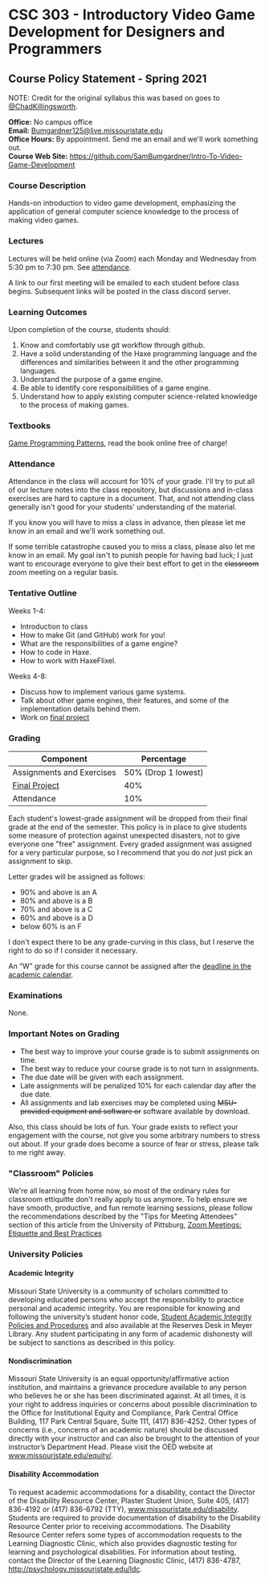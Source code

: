 # CSC 303 - Introductory Video Game Development for Designers and Programmers
## Course Policy Statement - Spring 2021
NOTE: Credit for the original syllabus this was based on goes to [@ChadKillingsworth](https://github.com/ChadKillingsworth).

**Office:** No campus office  
**Email:** Bumgardner125@live.missouristate.edu  
**Office Hours:** By appointment. Send me an email and we'll work something out.  
**Course Web Site:** https://github.com/SamBumgardner/Intro-To-Video-Game-Development

### Course Description
Hands-on introduction to video game development, emphasizing the application of general computer science knowledge to the process of making video games.

### Lectures
Lectures will be held online (via Zoom) each Monday and Wednesday from 5:30 pm to 7:30 pm. See [attendance](#Attendance).

A link to our first meeting will be emailed to each student before class begins. Subsequent links will be posted in the class discord server.

### Learning Outcomes
Upon completion of the course, students should:

 1. Know and comfortably use git workflow through github.
 2. Have a solid understanding of the Haxe programming language and the differences and similarities between it and the other programming languages.
 3. Understand the purpose of a game engine.
 4. Be able to identify core responsibilities of a game engine.
 5. Understand how to apply existing computer science-related knowledge to the process of making games.

### Textbooks
[Game Programming Patterns](https://gameprogrammingpatterns.com/contents.html), read the book online free of charge!

### Attendance
Attendance in the class will account for 10% of your grade. I'll try to put all of our lecture notes into the class repository, but discussions and in-class exercises are hard to capture in a document. That, and not attending class generally isn't good for your students' understanding of the material. 

If you know you will have to miss a class in advance, then please let me know in an email and we'll work something out. 

If some terrible catastrophe caused you to miss a class, please also let me know in an email. My goal isn't to punish people for having bad luck; I just want to encourage everyone to give their best effort to get in the ~~classroom~~ zoom meeting on a regular basis.

### Tentative Outline
Weeks 1-4:
 * Introduction to class
 * How to make Git (and GitHub) work for you!
 * What are the responsibilities of a game engine?
 * How to code in Haxe.
 * How to work with HaxeFlixel.

Weeks 4-8:
 * Discuss how to implement various game systems.
 * Talk about other game engines, their features, and some of the implementation details behind them.
 * Work on [final project](project.md)


### Grading

Component                  | Percentage
-------------------------- | -------------------
Assignments and Exercises  | 50% (Drop 1 lowest)
[Final Project](project.md)              |                 40%
Attendance                 |                 10%

Each student's lowest-grade assignment will be dropped from their final grade at the end of the semester. This policy is in place to give students some measure of protection against unexpected disasters, not to give everyone one "free" assignment. Every graded assignment was assigned for a very particular purpose, so I recommend that you do *not* just pick an assignment to skip.

Letter grades will be assigned as follows:

 * 90% and above is an A
 * 80% and above is a B
 * 70% and above is a C
 * 60% and above is a D
 * below 60% is an F

I don't expect there to be any grade-curving in this class, but I reserve the right to do so if I consider it necessary.

An “W” grade for this course cannot be assigned after the [deadline in the academic calendar](https://calendar.missouristate.edu/event/102123/193160).

### Examinations
None.

### Important Notes on Grading
 * The best way to improve your course grade is to submit assignments on time.
 * The best way to reduce your course grade is to not turn in assignments.
 * The due date will be given with each assignment. 
 * Late assignments will be penalized 10% for each calendar day after the due date.
 * All assignments and lab exercises may be completed using ~~MSU-provided equipment and software or~~ software available by download.

Also, this class should be lots of fun. Your grade exists to reflect your engagement with the course, not give you some arbitrary numbers to stress out about. If your grade does become a source of fear or stress, please talk to me right away.

### "Classroom" Policies
We're all learning from home now, so most of the ordinary rules for classroom ettiquitte don't really apply to us anymore. To help ensure we have smooth, productive, and fun remote learning sessions, please follow the recommendations described by the "Tips for Meeting Attendees" section of this article from the University of Pittsburg, [Zoom Meetings: Etiquette and Best Practices](https://www.technology.pitt.edu/blog/zoom-tips)


### University Policies
#### Academic Integrity
Missouri State University is a community of scholars committed to developing educated persons who accept the responsibility to practice personal and academic integrity. You are responsible for knowing and following the university’s student honor code, [Student Academic Integrity Policies and Procedures](http://www.missouristate.edu/policy/Op3_01_AcademicIntegrityStudents.htm) and also available at the Reserves Desk in Meyer Library. Any student participating in any form of academic dishonesty will be subject to sanctions as described in this policy.

#### Nondiscrimination
Missouri State University is an equal opportunity/affirmative action institution, and maintains a grievance procedure available to any person who believes he or she has been discriminated against. At all times, it is your right to address inquiries or concerns about possible discrimination to the Office for Institutional Equity and Compliance, Park Central Office Building, 117 Park Central Square, Suite 111, (417) 836-4252. Other types of concerns (i.e., concerns of an academic nature) should be discussed directly with your instructor and can also be brought to the attention of your instructor’s Department Head. Please visit the OED website at www.missouristate.edu/equity/.

#### Disability Accommodation
To request academic accommodations for a disability, contact the Director of the Disability Resource Center, Plaster Student Union, Suite 405, (417) 836-4192 or (417) 836-6792 (TTY), www.missouristate.edu/disability. Students are required to provide documentation of disability to the Disability Resource Center prior to receiving accommodations. The Disability Resource Center refers some types of accommodation requests to the Learning Diagnostic Clinic, which also provides diagnostic testing for learning and psychological disabilities. For information about testing, contact the Director of the Learning Diagnostic Clinic, (417) 836-4787, http://psychology.missouristate.edu/ldc.
